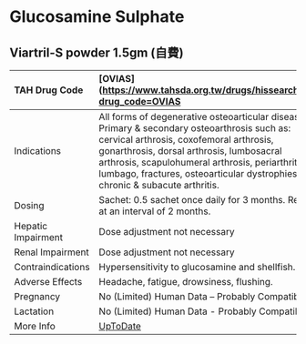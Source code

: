 # Glucosamine Sulphate

## Viartril-S powder 1.5gm (自費)

| TAH Drug Code      | [OVIAS](https://www.tahsda.org.tw/drugs/hissearch.php?drug_code=OVIAS                                                                                                                                                                                                                                                  |
|:-------------------|:-----------------------------------------------------------------------------------------------------------------------------------------------------------------------------------------------------------------------------------------------------------------------------------------------------------------------|
| Indications        | All forms of degenerative osteoarticular disease. Primary & secondary osteoarthrosis such as: cervical arthrosis, coxofemoral arthrosis, gonarthrosis, dorsal arthrosis, lumbosacral arthrosis, scapulohumeral arthrosis, periarthritis, lumbago, fractures, osteoarticular dystrophies, chronic & subacute arthritis. |
| Dosing             | Sachet: 0.5 sachet once daily for 3 months. Repeat at an interval of 2 months.                                                                                                                                                                                                                                         |
| Hepatic Impairment | Dose adjustment not necessary                                                                                                                                                                                                                                                                                          |
| Renal Impairment   | Dose adjustment not necessary                                                                                                                                                                                                                                                                                          |
| Contraindications  | Hypersensitivity to glucosamine and shellfish.                                                                                                                                                                                                                                                                         |
| Adverse Effects    | Headache, fatigue, drowsiness, flushing.                                                                                                                                                                                                                                                                               |
| Pregnancy          | No (Limited) Human Data – Probably Compatible                                                                                                                                                                                                                                                                          |
| Lactation          | No (Limited) Human Data - Probably Compatible                                                                                                                                                                                                                                                                          |
| More Info          | [UpToDate](https://www.uptodate.com/contents/glucosamine-sulphate-drug-information)                                                                                                                                                                                                                                    |

